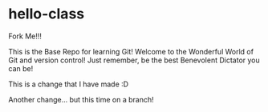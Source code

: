 # hello-class
Fork Me!!!

This is the Base Repo for learning Git! Welcome to the Wonderful World of Git and version control! Just remember, be the best Benevolent Dictator you can be!

This is a change that I have made :D

Another change... but this time on a branch!
